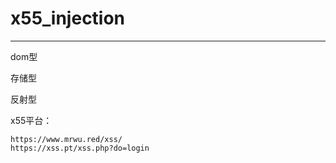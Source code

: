 # x55_injection

---

dom型

存储型

反射型

x55平台：

```
https://www.mrwu.red/xss/
https://xss.pt/xss.php?do=login
```

